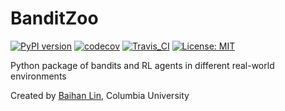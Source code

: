 # BanditZoo

[![PyPI version](https://badge.fury.io/py/banditzoo.svg)](https://badge.fury.io/py/banditzoo)  [![codecov](https://codecov.io/gh/doerlbh/BanditZoo/branch/main/graph/badge.svg?token=B0LZ5LWXVX)](https://codecov.io/gh/doerlbh/BanditZoo) [![Travis_CI](https://travis-ci.com/doerlbh/BanditZoo.svg?token=YJVARsS4GhjpL5UXKYz9&branch=main)](https://travis-ci.com/doerlbh/BanditZoo) [![License: MIT](https://img.shields.io/badge/License-MIT-yellow.svg)](https://opensource.org/licenses/MIT)

Python package of bandits and RL agents in different real-world environments

Created by [Baihan Lin](www.baihan.nyc), Columbia University
